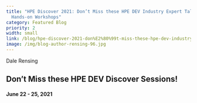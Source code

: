 ```yaml
---
title: "HPE Discover 2021: Don’t Miss these HPE DEV Industry Expert Talks and
  Hands-on Workshops"
category: Featured Blog
priority: 2
width: small
link: /blog/hpe-discover-2021-don%E2%80%99t-miss-these-hpe-dev-industry-expert-talks-and-hands-on-workshops/
image: /img/blog-author-rensing-96.jpg
---
```

Dale Rensing

## Don’t Miss these HPE DEV Discover Sessions!

#### June 22 - 25, 2021